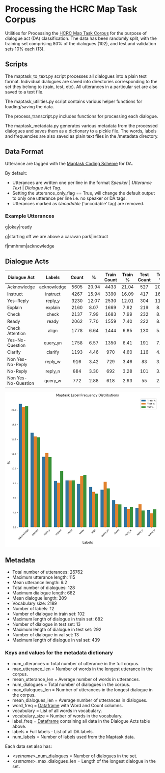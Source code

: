 # Processing the HCRC Map Task Corpus
Utilities for Processing the [HCRC Map Task Corpus](http://groups.inf.ed.ac.uk/maptask/)
for the purpose of dialogue act (DA) classification.
The data has been randomly split, with the training set comprising 80% of the dialogues (102), and test and validation
sets 10% each (13).

## Scripts
The maptask_to_text.py script processes all dialogues into a plain text format.
Individual dialogues are saved into directories corresponding to the set they belong to (train, test, etc).
All utterances in a particular set are also saved to a text file.

The maptask_utilities.py script contains various helper functions for loading/saving the data.
 
The process_transcript.py includes functions for processing each dialogue.

The maptask_metadata.py generates various metadata from the processed dialogues and saves them as a dictionary to a pickle file.
The words, labels and frequencies are also saved as plain text files in the /metadata directory.

## Data Format
Utterance are tagged with the [Maptask Coding Scheme](http://groups.inf.ed.ac.uk/maptask/interface/expl.html) for DA.

By default:
- Utterances are written one per line in the format *Speaker* | *Utterance Text* | *Dialogue Act Tag*.
- Setting the utterance_only_flag == True, will change the default output to only one utterance per line i.e. no speaker or DA tags.
- Utterances marked as *Uncodable* ('uncodable' tag) are removed.

### Example Utterances
g|okay|ready

g|starting off we are above a caravan park|instruct

f|mmhmm|acknowledge

## Dialogue Acts
Dialogue Act                   |        Labels        |  Count   |    %     |   Train Count   | Train %  |   Test Count    |  Test %  |    Val Count    |  Val %  
--- | :---: | :---: | :---: | :---: | :---: | :---: | :---: | :---: | :---:
Acknowledge                    |     acknowledge      |   5605   |  20.94   |      4433       |  21.04   |       527       |  20.29   |       645       |  20.82  
Instruct                       |       instruct       |   4267   |  15.94   |      3390       |  16.09   |       417       |  16.06   |       460       |  14.85  
Yes-Reply                      |       reply_y        |   3230   |  12.07   |      2530       |  12.01   |       304       |  11.71   |       396       |  12.78  
Explain                        |       explain        |   2160   |   8.07   |      1669       |   7.92   |       219       |   8.43   |       272       |   8.78  
Check                          |        check         |   2137   |   7.99   |      1683       |   7.99   |       232       |   8.93   |       222       |   7.17  
Ready                          |        ready         |   2062   |   7.70   |      1559       |   7.40   |       222       |   8.55   |       281       |   9.07  
Check Attention                |        align         |   1778   |   6.64   |      1444       |   6.85   |       130       |   5.01   |       204       |   6.58  
Yes-No-Question                |       query_yn       |   1758   |   6.57   |      1350       |   6.41   |       191       |   7.35   |       217       |   7.00  
Clarify                        |       clarify        |   1193   |   4.46   |       970       |   4.60   |       116       |   4.47   |       107       |   3.45  
Non Yes-No-Reply               |       reply_w        |   916    |   3.42   |       729       |   3.46   |       83        |   3.20   |       104       |   3.36  
No-Reply                       |       reply_n        |   884    |   3.30   |       692       |   3.28   |       101       |   3.89   |       91        |   2.94  
Non Yes-No-Question            |       query_w        |   772    |   2.88   |       618       |   2.93   |       55        |   2.12   |       99        |   3.20  

![Label Frequencies](maptask_data/metadata/Maptask%20Label%20Frequency%20Distributions.png)

## Metadata
- Total number of utterances:  26762
- Maximum utterance length:  115
- Mean utterance length: 6.2
- Total number of dialogues: 128
- Maximum dialogue length: 682
- Mean dialogue length: 209
- Vocabulary size: 2189
- Number of labels: 12
- Number of dialogue in train set: 102
- Maximum length of dialogue in train set: 682
- Number of dialogue in test set: 13
- Maximum length of dialogue in test set: 292
- Number of dialogue in val set: 13
- Maximum length of dialogue in val set: 439

### Keys and values for the metadata dictionary
- num_utterances = Total number of utterance in the full corpus.
- max_utterance_len = Number of words in the longest utterance in the corpus.
- mean_utterance_len = Average number of words in utterances.
- num_dialogues = Total number of dialogues in the corpus.
- max_dialogues_len = Number of utterances in the longest dialogue in the corpus.
- mean_dialogues_len = Average number of utterances in dialogues.
- word_freq = [Dataframe](https://pandas.pydata.org/pandas-docs/stable/reference/api/pandas.DataFrame.html) with Word and Count columns.
- vocabulary = List of all words in vocabulary.
- vocabulary_size = Number of words in the vocabulary.
- label_freq = [Dataframe](https://pandas.pydata.org/pandas-docs/stable/reference/api/pandas.DataFrame.html) containing all data in the Dialogue Acts table above.
- labels = Full labels - List of all DA labels.
- num_labels = Number of labels used from the Maptask data.

Each data set also has:
- <*setname*>_num_dialogues = Number of dialogues in the set.
- <*setname*>_max_dialogues_len = Length of the longest dialogue in the set.